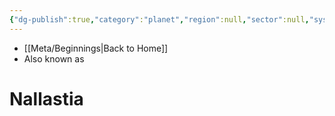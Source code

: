```yaml
---
{"dg-publish":true,"category":"planet","region":null,"sector":null,"system":null,"tags":["map","unfinished"],"permalink":"/nallastia/","dgHomeLink":false,"dgPassFrontmatter":true}
---
```


- [[Meta/Beginnings|Back to Home]]
- Also known as 

# Nallastia

